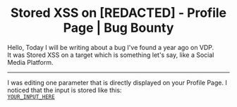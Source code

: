 # <center> Stored XSS on [REDACTED] - Profile Page | Bug Bounty </center>

Hello, Today I will be writing about a bug I've found a year ago on VDP. <br>
It was Stored XSS on a target which is something let's say, like a Social Media Platform. <br>

<hr>

I was editing one parameter that is directly displayed on your Profile Page. I noticed that the input is stored like this: <br>
<code><a class="..." href="..." title="YOUR_INPUT_HERE">YOUR_INPUT_HERE</a>
